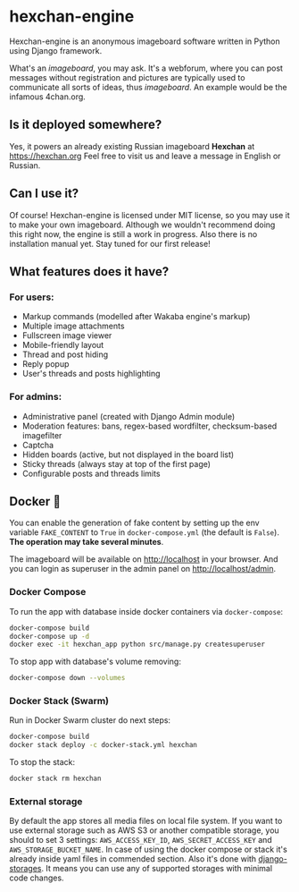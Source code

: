 # hexchan-engine
Hexchan-engine is an anonymous imageboard software written in Python using Django framework.

What's an *imageboard*, you may ask. It's a webforum, where you can post messages without registration 
and pictures are typically used to communicate all sorts of ideas, thus *imageboard*. 
An example would be the infamous 4chan.org.

## Is it deployed somewhere?
Yes, it powers an already existing Russian imageboard **Hexchan** at https://hexchan.org
Feel free to visit us and leave a message in English or Russian.

## Can I use it?
Of course! Hexchan-engine is licensed under MIT license, so you may use it to make your own imageboard.
Although we wouldn't recommend doing this right now, the engine is still a work in progress. 
Also there is no installation manual yet. Stay tuned for our first release!

## What features does it have?
### For users:
* Markup commands (modelled after Wakaba engine's markup)
* Multiple image attachments
* Fullscreen image viewer
* Mobile-friendly layout
* Thread and post hiding
* Reply popup
* User's threads and posts highlighting
### For admins:
* Administrative panel (created with Django Admin module)
* Moderation features: bans, regex-based wordfilter, checksum-based imagefilter
* Captcha
* Hidden boards (active, but not displayed in the board list)
* Sticky threads (always stay at top of the first page)
* Configurable posts and threads limits

## Docker 🐳

You can enable the generation of fake content by setting up 
the env variable `FAKE_CONTENT` to `True` in `docker-compose.yml` (the default is `False`).
**The operation may take several minutes**.

The imageboard will be available on [http://localhost](http://localhost) in your browser. 
And you can login as superuser in the admin panel on [http://localhost/admin](http://localhost/admin).

### Docker Compose

To run the app with database inside docker containers via `docker-compose`: 

```bash
docker-compose build
docker-compose up -d
docker exec -it hexchan_app python src/manage.py createsuperuser
```

To stop app with database's volume removing:

```bash
docker-compose down --volumes
```

### Docker Stack (Swarm)

Run in Docker Swarm cluster do next steps:

```bash
docker-compose build
docker stack deploy -c docker-stack.yml hexchan
```

To stop the stack:

```bash
docker stack rm hexchan
```

### External storage

By default the app stores all media files on local file system. 
If you want to use external storage such as AWS S3 or another compatible storage,
you should to set 3 settings: `AWS_ACCESS_KEY_ID`, `AWS_SECRET_ACCESS_KEY` and `AWS_STORAGE_BUCKET_NAME`.
In case of using the docker compose or stack it's already inside yaml files in commended section.
Also it's done with [django-storages](https://django-storages.readthedocs.io/en/latest/).
It means you can use any of supported storages with minimal code changes.
